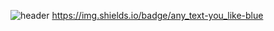 ![header](https://capsule-render.vercel.app/api?type=venom&text=HISEHOONAN&fontColor=FFFFFF&fontSize=80)
https://img.shields.io/badge/any_text-you_like-blue
